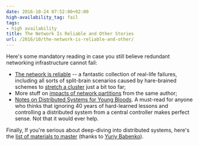 ```yaml
---
date: 2016-10-24 07:52:00+02:00
high-availability_tag: fail
tags:
- high availability
title: The Network Is Reliable and Other Stories
url: /2016/10/the-network-is-reliable-and-other/
---
```

Here's some mandatory reading in case you still believe redundant networking infrastructure cannot fail:

-   [The network is reliable](https://aphyr.com/posts/288-the-network-is-reliable) -- a fantastic collection of real-life failures, including all sorts of split-brain scenarios caused by hare-brained schemes to [stretch a cluster](/2011/06/stretched-clusters-almost-as-good-as/) just a bit too far;
-   More stuff on [impacts of network partitions](https://aphyr.com/posts/281-call-me-maybe-carly-rae-jepsen-and-the-perils-of-network-partitions) from the same author;
-   [Notes on Distributed Systems for Young Bloods](https://www.somethingsimilar.com/2013/01/14/notes-on-distributed-systems-for-young-bloods/). A must-read for anyone who thinks that ignoring 40 years of hard-learned lessons and controlling a distributed system from a central controller makes perfect sense. Not that it would ever help.

Finally, If you\'re serious about deep-diving into distributed systems, here\'s the [list of materials to master](https://dancres.github.io/Pages/) (thanks to [Yuriy Babenko](https://www.linkedin.com/in/babenkoyuriy)).
